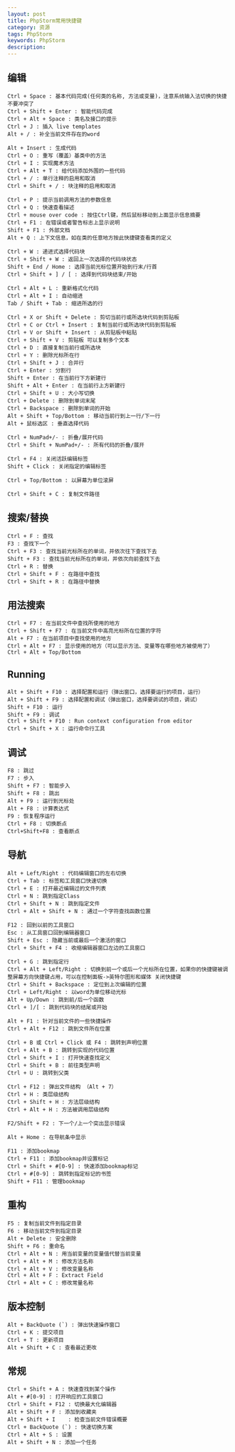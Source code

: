 ```yaml
---
layout: post
title: PhpStorm常用快捷键
category: 资源
tags: PhpStorm
keywords: PhpStorm
description:
---
```


## 编辑

    Ctrl + Space : 基本代码完成(任何类的名称, 方法或变量)，注意系统输入法切换的快捷不要冲突了
    Ctrl + Shift + Enter : 智能代码完成
    Ctrl + Alt + Space : 类名及接口的提示
    Ctrl + J : 插入 live templates
    Alt + / : 补全当前文件存在的word
     
    Alt + Insert : 生成代码
    Ctrl + O : 重写（覆盖）基类中的方法
    Ctrl + I : 实现魔术方法
    Ctrl + Alt + T : 给代码添加外围的一些代码
    Ctrl + / : 单行注释的启用和取消
    Ctrl + Shift + / : 块注释的启用和取消
     
    Ctrl + P : 提示当前调用方法的参数信息
    Ctrl + Q : 快速查看描述
    Ctrl + mouse over code : 按住Ctrl键，然后鼠标移动到上面显示信息摘要
    Ctrl + F1 : 在错误或者警告标志上显示说明
    Shift + F1 : 外部文档
    Alt + Q : 上下文信息，如在类的任意地方按此快捷键查看类的定义
     
    Ctrl + W : 递进式选择代码块
    Ctrl + Shift + W : 返回上一次选择的代码块状态
    Shift + End / Home : 选择当前光标位置开始到行末/行首
    Ctrl + Shift + ] / [ : 选择到代码块结束/开始
     
    Ctrl + Alt + L : 重新格式化代码
    Ctrl + Alt + I : 自动缩进
    Tab / Shift + Tab : 缩进所选的行
     
    Ctrl + X or Shift + Delete : 剪切当前行或所选块代码到剪贴板
    Ctrl + C or Ctrl + Insert : 复制当前行或所选块代码到剪贴板
    Ctrl + V or Shift + Insert : 从剪贴板中粘贴
    Ctrl + Shift + V : 剪贴板 可以复制多个文本
    Ctrl + D : 直接复制当前行或所选块
    Ctrl + Y : 删除光标所在行
    Ctrl + Shift + J : 合并行
    Ctrl + Enter : 分割行
    Shift + Enter : 在当前行下方新建行
    Shift + Alt + Enter : 在当前行上方新建行
    Ctrl + Shift + U : 大小写切换
    Ctrl + Delete : 删除到单词末尾
    Ctrl + Backspace : 删除到单词的开始
    Alt + Shift + Top/Bottom : 移动当前行到上一行/下一行
    Alt + 鼠标选区 : 垂直选择代码
     
    Ctrl + NumPad+/- : 折叠/展开代码
    Ctrl + Shift + NumPad+/- : 所有代码的折叠/展开
     
    Ctrl + F4 : 关闭活跃编辑标签
    Shift + Click : 关闭指定的编辑标签
     
    Ctrl + Top/Bottom : 以屏幕为单位滚屏
     
    Ctrl + Shift + C : 复制文件路径

## 搜索/替换

    Ctrl + F : 查找
    F3 : 查找下一个
    Ctrl + F3 : 查找当前光标所在的单词，并依次往下查找下去
    Shift + F3 : 查找当前光标所在的单词，并依次向前查找下去
    Ctrl + R : 替换
    Ctrl + Shift + F : 在路径中查找
    Ctrl + Shift + R : 在路径中替换

## 用法搜索

    Ctrl + F7 : 在当前文件中查找所使用的地方
    Ctrl + Shift + F7 : 在当前文件中高亮光标所在位置的字符
    Alt + F7 : 在当前项目中查找使用的地方
    Ctrl + Alt + F7 : 显示使用的地方（可以显示方法、变量等在哪些地方被使用了）
    Ctrl + Alt + Top/Bottom

## Running

    Alt + Shift + F10 : 选择配置和运行（弹出窗口，选择要运行的项目，运行）
    Alt + Shift + F9 : 选择配置和调试（弹出窗口，选择要调试的项目，调试）
    Shift + F10 : 运行
    Shift + F9 : 调试
    Ctrl + Shift + F10 : Run context configuration from editor
    Ctrl + Shift + X : 运行命令行工具

## 调试

    F8 : 跳过
    F7 : 步入
    Shift + F7 : 智能步入
    Shift + F8 : 跳出
    Alt + F9 : 运行到光标处
    Alt + F8 : 计算表达式
    F9 : 恢复程序运行
    Ctrl + F8 : 切换断点
    Ctrl+Shift+F8 : 查看断点

## 导航

    Alt + Left/Right : 代码编辑窗口的左右切换
    Ctrl + Tab : 标签和工具窗口快速切换
    Ctrl + E : 打开最近编辑过的文件列表
    Ctrl + N : 跳到指定Class
    Ctrl + Shift + N : 跳到指定文件
    Ctrl + Alt + Shift + N : 通过一个字符查找函数位置
     
    F12 : 回到以前的工具窗口
    Esc : 从工具窗口回到编辑器窗口
    Shift + Esc : 隐藏当前或最后一个激活的窗口
    Ctrl + Shift + F4 : 收缩编辑器窗口左边的工具窗口
     
    Ctrl + G : 跳到指定行
    Ctrl + Alt + Left/Right : 切换到前一个或后一个光标所在位置，如果你的快捷键被调整屏幕方向快捷键占用，可以在控制面板->英特尔图形和媒体 关闭快捷键
    Ctrl + Shift + Backspace : 定位到上次编辑的位置
    Ctrl + Left/Right : 以word为单位移动光标
    Alt + Up/Down : 跳到前/后一个函数
    Ctrl + ]/[ : 跳到代码块的结尾或开始
     
    Alt + F1 : 针对当前文件的一些快捷操作
    Ctrl + Alt + F12 : 跳到文件所在位置
     
    Ctrl + B 或 Ctrl + Click 或 F4 : 跳转到声明位置
    Ctrl + Alt + B : 跳转到实现的代码位置
    Ctrl + Shift + I : 打开快速查找定义
    Ctrl + Shift + B : 前往类型声明
    Ctrl + U : 跳转到父类
     
    Ctrl + F12 : 弹出文件结构 （Alt + 7）
    Ctrl + H : 类层级结构
    Ctrl + Shift + H : 方法层级结构
    Ctrl + Alt + H : 方法被调用层级结构
     
    F2/Shift + F2 : 下一个/上一个突出显示错误
     
    Alt + Home : 在导航条中显示
     
    F11 : 添加bookmap 
    Ctrl + F11 : 添加bookmap并设置标记
    Ctrl + Shift + #[0-9] : 快速添加bookmap标记
    Ctrl + #[0-9] : 跳转到指定标记的书签
    Shift + F11 : 管理bookmap

## 重构

    F5 : 复制当前文件到指定目录
    F6 : 移动当前文件到指定目录
    Alt + Delete : 安全删除
    Shift + F6 : 重命名
    Ctrl + Alt + N : 用当前变量的变量值代替当前变量
    Ctrl + Alt + M : 修改方法名称
    Ctrl + Alt + V : 修改变量名称
    Ctrl + Alt + F : Extract Field
    Ctrl + Alt + C : 修改常量名称

## 版本控制

    Alt + BackQuote (`) : 弹出快速操作窗口
    Ctrl + K : 提交项目
    Ctrl + T : 更新项目
    Alt + Shift + C : 查看最近更改

## 常规

    Ctrl + Shift + A : 快速查找到某个操作
    Alt + #[0-9] : 打开响应的工具窗口
    Ctrl + Shift + F12 : 切换最大化编辑器
    Alt + Shift + F : 添加到收藏夹
    Alt + Shift + I    : 检查当前文件错误概要
    Ctrl + BackQuote (`) : 快速切换方案
    Ctrl + Alt + S : 设置
    Alt + Shift + N : 添加一个任务